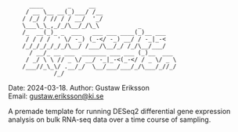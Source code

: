 
        
          ____       _     __                       
         / __ \__ __(_)___/ /__                     
        / /_/ / // / / __/  '_/                     
        \___\_\_,_/_/\__/_/\_\           _          
        /_  __(_)_ _  ___   ___ ___ ____(_)__ ___   
         / / / /  ' \/ -_) (_-</ -_) __/ / -_|_-<   
        /_/_/_/_/_/_/\__/ /___/\__/_/ /_/\__/___/   
          / __/_ __ ___  _______ ___ ___ (_)__  ___ 
         / _/ \ \ // _ \/ __/ -_|_-<(_-</ / _ \/ _ \
        /___//_\_\/ .__/_/  \__/___/___/_/\___/_//_/
                 /_/                                
        
        

Date: 2024-03-18. 
Author: Gustaw Eriksson  
Email: gustaw.eriksson@ki.se  

A premade template for running DESeq2 differential gene expression analysis on bulk RNA-seq data over a time course of sampling.
